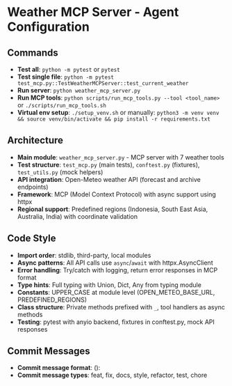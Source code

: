 # Weather MCP Server - Agent Configuration

## Commands
- **Test all**: `python -m pytest` or `pytest`
- **Test single file**: `python -m pytest test_mcp.py::TestWeatherMCPServer::test_current_weather`
- **Run server**: `python weather_mcp_server.py`
- **Run MCP tools**: `python scripts/run_mcp_tools.py --tool <tool_name>` or `./scripts/run_mcp_tools.sh`
- **Virtual env setup**: `./setup_venv.sh` or manually: `python3 -m venv venv && source venv/bin/activate && pip install -r requirements.txt`

## Architecture
- **Main module**: `weather_mcp_server.py` - MCP server with 7 weather tools
- **Test structure**: `test_mcp.py` (main tests), `conftest.py` (fixtures), `test_utils.py` (mock helpers)
- **API integration**: Open-Meteo weather API (forecast and archive endpoints)
- **Framework**: MCP (Model Context Protocol) with async support using httpx
- **Regional support**: Predefined regions (Indonesia, South East Asia, Australia, India) with coordinate validation

## Code Style
- **Import order**: stdlib, third-party, local modules
- **Async patterns**: All API calls use `async`/`await` with httpx.AsyncClient
- **Error handling**: Try/catch with logging, return error responses in MCP format
- **Type hints**: Full typing with Union, Dict, Any from typing module
- **Constants**: UPPER_CASE at module level (OPEN_METEO_BASE_URL, PREDEFINED_REGIONS)
- **Class structure**: Private methods prefixed with `_`, tool handlers as async methods
- **Testing**: pytest with anyio backend, fixtures in conftest.py, mock API responses

## Commit Messages
- **Commit message format**: <type>(<scope>): <subject>
- **Commit message types**: feat, fix, docs, style, refactor, test, chore
